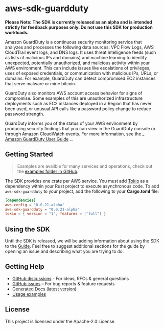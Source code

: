 # aws-sdk-guardduty

**Please Note: The SDK is currently released as an alpha and is intended strictly for
feedback purposes only. Do not use this SDK for production workloads.**

Amazon GuardDuty is a continuous security monitoring service that analyzes and processes the following data sources: VPC Flow Logs, AWS CloudTrail event logs, and DNS logs. It uses threat intelligence feeds (such as lists of malicious IPs and domains) and machine learning to identify unexpected, potentially unauthorized, and malicious activity within your AWS environment. This can include issues like escalations of privileges, uses of exposed credentials, or communication with malicious IPs, URLs, or domains. For example, GuardDuty can detect compromised EC2 instances that serve malware or mine bitcoin.

GuardDuty also monitors AWS account access behavior for signs of compromise. Some examples of this are unauthorized infrastructure deployments such as EC2 instances deployed in a Region that has never been used, or unusual API calls like a password policy change to reduce password strength.

GuardDuty informs you of the status of your AWS environment by producing security findings that you can view in the GuardDuty console or through Amazon CloudWatch events. For more information, see the _ [Amazon GuardDuty User Guide](https://docs.aws.amazon.com/guardduty/latest/ug/what-is-guardduty.html) _.

## Getting Started

> Examples are availble for many services and operations, check out the
> [examples folder in GitHub](https://github.com/awslabs/aws-sdk-rust/tree/main/sdk/examples).

The SDK provides one crate per AWS service. You must add [Tokio](https://crates.io/crates/tokio)
as a dependency within your Rust project to execute asynchronous code. To add `aws-sdk-guardduty` to
your project, add the following to your **Cargo.toml** file:

```toml
[dependencies]
aws-config = "0.0.21-alpha"
aws-sdk-guardduty = "0.0.21-alpha"
tokio = { version = "1", features = ["full"] }
```

## Using the SDK

Until the SDK is released, we will be adding information about using the SDK to the
[Guide](https://github.com/awslabs/aws-sdk-rust/blob/main/Guide.md). Feel free to suggest
additional sections for the guide by opening an issue and describing what you are trying to do.

## Getting Help

* [GitHub discussions](https://github.com/awslabs/aws-sdk-rust/discussions) - For ideas, RFCs & general questions
* [GitHub issues](https://github.com/awslabs/aws-sdk-rust/issues/new/choose) – For bug reports & feature requests
* [Generated Docs (latest version)](https://awslabs.github.io/aws-sdk-rust/)
* [Usage examples](https://github.com/awslabs/aws-sdk-rust/tree/main/sdk/examples)

## License

This project is licensed under the Apache-2.0 License.

